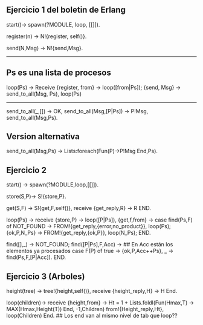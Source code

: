 ## Ejercicio 1 del boletin de Erlang

start()-> spawn(?MODULE, loop, [[]]).

register(n) ->
    N!{register, self()}.

send(N,Msg) ->
    N!{send,Msg}.


------ 
## Ps es una lista de procesos
loop(Ps) -> 
    Receive
        {register, from} -> 
            loop([from|Ps]);
        {send, Msg} -> 
            send_to_all(Msg, Ps),
            loop(Ps)


-----

send_to_all(_,[]) -> OK,
send_to_all(Msg,[P|Ps]) ->
    P!Msg,
    send_to_all(Msg,Ps).

## Version alternativa

send_to_all(Msg,Ps) ->
    Lists:foreach(Fun(P)->P!Msg End,Ps).






## Ejercicio 2

start() -> 
    spawn(?MODULE,loop,[[]]).


store(S,P)->
    S!{store,P}.

get(S,F) ->
    S!{get,F,self()},
    receive
        {get_reply,R} ->
            R
    END.


loop(Ps) ->
    receive
        {store,P} ->
            loop([P|Ps]),
        {get,f,from} ->
            case find(Ps,F) of
                NOT_FOUND ->
                    FROM!{get_reply,{error,no_product}},
                    loop(Ps);
                {ok,P,N_Ps} ->
                    FROM!{get_reply,{ok,P}},
                    loop(N_Ps);
            END.




find([],_) -> NOT_FOUND;
find([P|Ps],F,Acc) -> ## En Acc están los elementos ya procesados
    case F(P) of
        true -> {ok,P,Acc++Ps},
        _ ->
            find(Ps,F,[P|Acc]).
    END.












## Ejercicio 3 (Arboles)

height(tree) ->
    tree!{height,self()},
    receive
        {height_reply,H} ->
            H
    End.





loop(children)->
    receive
        {height,from} ->
            Ht = 1 + Lists.foldl(Fun(Hmax,T) -> MAX(Hmax,Height(T)) End, -1,Children)
            from!{Height_reply,Ht},
            loop(Children)
    End. ## Los end van al mismo nivel de tab que loop??